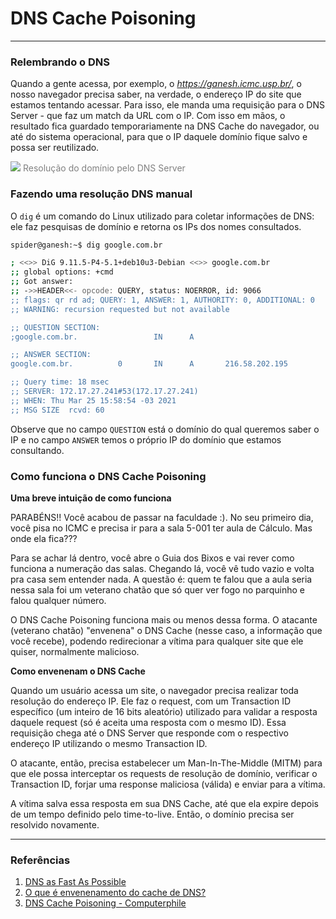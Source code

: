 # DNS Cache Poisoning
---

### Relembrando o DNS

Quando a gente acessa, por exemplo, o *https://ganesh.icmc.usp.br/*, o nosso navegador precisa saber, na verdade, o endereço IP do site que estamos tentando acessar. Para isso, ele manda uma requisição para o DNS Server - que faz um match da URL com o IP. Com isso em mãos, o resultado fica guardado temporariamente na DNS Cache do navegador, ou até do sistema operacional, para que o IP daquele domínio fique salvo e possa ser reutilizado.

![](imgs/dns.png)
<span style="color:grey">Resolução do domínio pelo DNS Server</span>

### Fazendo uma resolução DNS manual

O ```dig``` é um comando do Linux utilizado para coletar informações de DNS: ele faz pesquisas de domínio e retorna os IPs dos nomes consultados. 

```bash
spider@ganesh:~$ dig google.com.br

; <<>> DiG 9.11.5-P4-5.1+deb10u3-Debian <<>> google.com.br
;; global options: +cmd
;; Got answer:
;; ->>HEADER<<- opcode: QUERY, status: NOERROR, id: 9066
;; flags: qr rd ad; QUERY: 1, ANSWER: 1, AUTHORITY: 0, ADDITIONAL: 0
;; WARNING: recursion requested but not available

;; QUESTION SECTION:
;google.com.br.                 IN      A

;; ANSWER SECTION:
google.com.br.          0       IN      A       216.58.202.195

;; Query time: 18 msec
;; SERVER: 172.17.27.241#53(172.17.27.241)
;; WHEN: Thu Mar 25 15:58:54 -03 2021
;; MSG SIZE  rcvd: 60
```

Observe que no campo ```QUESTION``` está o domínio do qual queremos saber o IP e no campo ```ANSWER``` temos o próprio IP do domínio que estamos consultando.

### Como funciona o DNS Cache Poisoning

**Uma breve intuição de como funciona**

PARABÉNS!! Você acabou de passar na faculdade :). No seu primeiro dia, você pisa no ICMC e precisa ir para a sala 5-001 ter aula de Cálculo. Mas onde ela fica???

Para se achar lá dentro, você abre o Guia dos Bixos e vai rever como funciona a numeração das salas. Chegando lá, você vê tudo vazio e volta pra casa sem entender nada. A questão é: quem te falou que a aula seria nessa sala foi um veterano chatão que só quer ver fogo no parquinho e falou qualquer número.

O DNS Cache Poisoning funciona mais ou menos dessa forma. O atacante (veterano chatão) "envenena" o DNS Cache (nesse caso, a informação que você recebe), podendo redirecionar a vítima para qualquer site que ele quiser, normalmente malicioso.

**Como envenenam o DNS Cache**

Quando um usuário acessa um site, o navegador precisa realizar toda resolução do endereço IP. Ele faz o request, com um Transaction ID específico (um inteiro de 16 bits aleatório) utilizado para validar a resposta daquele request (só é aceita uma resposta com o mesmo ID). Essa requisição chega até o DNS Server que responde com o respectivo endereço IP utilizando o mesmo Transaction ID.

O atacante, então, precisa estabelecer um Man-In-The-Middle (MITM) para que ele possa interceptar os requests de resolução de domínio, verificar o Transaction ID, forjar uma response maliciosa (válida) e enviar para a vítima.

A vítima salva essa resposta em sua DNS Cache, até que ela expire depois de um tempo definido pelo time-to-live. Então, o domínio precisa ser resolvido novamente.

---
### Referências
1. <a href="https://www.youtube.com/watch?v=Rck3BALhI5c">DNS as Fast As Possible</a>
2. <a href="https://www.youtube.com/watch?v=Rck3BALhI5c">O que é envenenamento do cache de DNS?</a>
3. <a href="https://www.youtube.com/watch?v=Rck3BALhI5c">DNS Cache Poisoning - Computerphile</a>